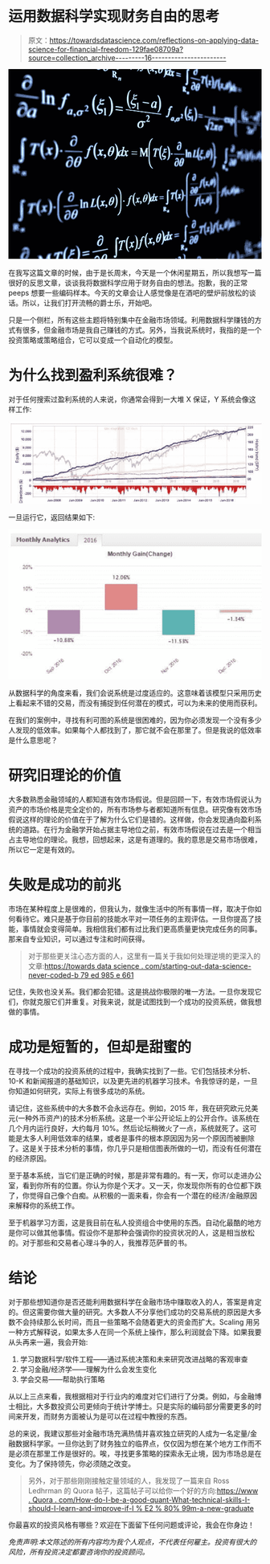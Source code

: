 # 运用数据科学实现财务自由的思考

> 原文：<https://towardsdatascience.com/reflections-on-applying-data-science-for-financial-freedom-129fae08709a?source=collection_archive---------16----------------------->

![](img/63fe7fe5e3d39ac47341a0e33fc044c7.png)

在我写这篇文章的时候，由于是长周末，今天是一个休闲星期五，所以我想写一篇很好的反思文章，谈谈我将数据科学应用于财务自由的想法。抱歉，我的正常 peeps 想要一些编码样本。今天的文章会让人感觉像是在酒吧的壁炉前放松的谈话。所以，让我们打开流畅的爵士乐，开始吧。

只是一个侧栏，所有这些主题将特别集中在金融市场领域。利用数据科学赚钱的方式有很多，但金融市场是我自己赚钱的方式。另外，当我说系统时，我指的是一个投资策略或策略组合，它可以变成一个自动化的模型。

# 为什么找到盈利系统很难？

对于任何搜索过盈利系统的人来说，你通常会得到一大堆 X 保证，Y 系统会像这样工作:

![](img/a67de889f317a45cfc3737c429131be1.png)

一旦运行它，返回结果如下:

![](img/3f1a11bf3bbcc54cbb8cb1ae1c332ff8.png)

从数据科学的角度来看，我们会说系统是过度适应的。这意味着该模型只采用历史上看起来不错的交易，而没有捕捉到任何潜在的模式，可以为未来的使用而获利。

在我们的案例中，寻找有利可图的系统是很困难的，因为你必须发现一个没有多少人发现的低效率。如果每个人都找到了，那它就不会在那里了。但是我说的低效率是什么意思呢？

# 研究旧理论的价值

大多数熟悉金融领域的人都知道有效市场假说。但是回顾一下，有效市场假说认为资产的市场价格是完全定价的，所有市场参与者都知道所有信息。研究像有效市场假说这样的理论的价值在于了解为什么它们是错的。这样做，你会发现通向盈利系统的道路。在行为金融学开始占据主导地位之前，有效市场假说在过去是一个相当占主导地位的理论。我想，回想起来，这是有道理的。我的意思是交易市场很难，所以它一定是有效的。

# 失败是成功的前兆

市场在某种程度上是很难的，但我认为，就像生活中的所有事情一样，取决于你如何看待它。难只是基于你目前的技能水平对一项任务的主观评估。一旦你提高了技能，事情就会变得简单。我相信我们都有过比我们更高质量更快完成任务的同事。那来自专业知识，可以通过专注和时间获得。

> 对于那些更关注心态方面的人，这里有一篇关于我如何处理逆境的更深入的文章:[https://towards data science . com/starting-out-data-science-never-coded-b 79 ed 985 e 661](/starting-out-data-science-never-coded-b79ed985e661)

记住，失败也没关系。我们都会犯错。这是挑战你极限的唯一方法。一旦你发现它们，你就克服它们并重复。对我来说，就是试图找到一个成功的投资系统，做我想做的事情。

# 成功是短暂的，但却是甜蜜的

在寻找一个成功的投资系统的过程中，我确实找到了一些。它们包括技术分析、10-K 和新闻报道的基础知识，以及更先进的机器学习技术。令我惊讶的是，一旦你知道如何研究，实际上有很多成功的系统。

请记住，这些系统中的大多数不会永远存在。例如，2015 年，我在研究欧元兑美元(一种外币资产)的技术分析系统。这是一个半公开论坛上的公开合作。该系统在几个月内运行良好，大约每月 10%。然后论坛稍微火了一点，系统就死了。这可能是太多人利用低效率的结果，或者是事件的根本原因因为另一个原因而被删除了。这是关于技术分析的事情，你几乎只是相信图表所做的一切，而没有任何潜在的经济原因。

至于基本系统，当它们是正确的时候，那是非常有趣的。有一天，你可以走进办公室，看到你所有的位置。你认为你是个天才。又一天，你发现你所有的仓位都下跌了，你觉得自己像个白痴。从积极的一面来看，你会有一个潜在的经济/金融原因来解释你的系统工作。

至于机器学习方面，这是我目前在私人投资组合中使用的东西。自动化最酷的地方是你可以做其他事情。假设你不是那种会强调你的投资状况的人，这是相当放松的。对于那些和交易者心理斗争的人，我推荐范萨普的书。

# 结论

对于那些想知道你是否还能利用数据科学在金融市场中赚取收入的人，答案是肯定的。但这需要你做大量的研究。大多数人不分享他们成功的交易系统的原因是大多数不会持续那么长时间，而且一些策略不会随着更大的资金而扩大。Scaling 用另一种方式解释说，如果太多人在同一个系统上操作，那么利润就会下降。如果我要从头再来一遍，我会开始:

1.  学习数据科学/软件工程——通过系统决策和未来研究改进战略的客观审查
2.  学习金融/经济学——理解为什么会发生变化
3.  学会交易——帮助执行策略

从以上三点来看，我根据相对于行业内的难度对它们进行了分类。例如，与金融博士相比，大多数投资公司更倾向于统计学博士。只是实际的编码部分需要更多的时间来开发，而财务方面被认为是可以在过程中教授的东西。

总的来说，我建议那些对金融市场充满热情并喜欢独立研究的人成为一名定量/金融数据科学家。一旦你达到了财务独立的临界点，仅仅因为想在某个地方工作而不是必须在那里工作是很好的。唉，寻找更多策略的探索永无止境，因为市场总是在变化。为了保持领先，你必须随之改变。

> 另外，对于那些刚刚接触定量领域的人，我发现了一篇来自 Ross Ledhrman 的 Quora 帖子，这篇帖子可以给你一个好的方向:[https://www . Quora . com/How-do-I-be-a-good-quant-What-technical-skills-I-should-I-learn-and-improve-if-I % E2 % 80% 99m-a-new-graduate](https://www.quora.com/How-do-I-become-a-good-quant-What-technical-skills-should-I-learn-and-improve-if-I%E2%80%99m-a-new-graduate)

你最喜欢的投资风格有哪些？欢迎在下面留下任何问题或评论，我会在你身边！

*免责声明:本文陈述的所有内容均为我个人观点，不代表任何雇主。投资有很大的风险，所有投资决定都要咨询你的投资顾问。*